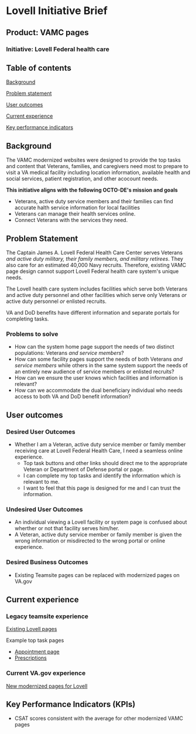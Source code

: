 # Lovell Initiative Brief 
## Product: VAMC pages
### Initiative: Lovell Federal health care

## Table of contents

[Background](#background)

[Problem statement](#problem-statement)

[User outcomes](#user-outcomes)

[Current experience](#current-experience)

[Key performance indicators](#key-performance-indicators)

## Background

The VAMC modernized websites were designed to provide the top tasks and content that Veterans, families, and caregivers need most to prepare to visit a VA medical facility  including location information, available health and social services, patient registration, and other acocount needs. 

**This initiative aligns with the following OCTO-DE's mission and goals**
- Veterans, active duty service members and their families can find accurate halth service information for local facilities
- Veterans can manage their health services online. 
- Connect Veterans with the services they need.

## Problem Statement

The Captain James A. Lovell Federal Health Care Center serves Veterans _and active duty military, their family members, and military retirees_. They also care for an estimated 40,000 Navy recruits. Therefore, existing VAMC page design cannot support Lovell Federal health care system's unique needs.

The Lovell health care system includes facilities which serve both Veterans and active duty personnel and other facilities which serve only Veterans _or_ active duty personnel _or_ enlisted recruits.

VA and DoD benefits have different information and separate portals for completing tasks. 

### Problems to solve
- How can the system home page support the needs of two distinct populations: Veterans _and service members_?
- How can some facility pages support the needs of both Veterans _and service members_ while others in the same system support the needs of an entirely new audience of service members or enlisted recruits?
- How can we ensure the user knows which facilities and information is relevant?
- How can we accommodate the dual beneficiary individual who needs access to both VA and DoD benefit information?

## User outcomes

### Desired User Outcomes
- Whether I am a Veteran, active duty service member or family member receiving care at Lovell Federal Health Care, I need a seamless online experience. 
  - Top task buttons and other links should direct me to the appropriate Veteran or Department of Defense portal or page.  
  - I can complete my top tasks and identify the information which is relevant to me.
  - I want to feel that this page is designed for me and I can trust the information. 

### Undesired User Outcomes
  - An individual viewing a Lovell facility or system page is confused about wherther or not that facility serves him/her. 
  - A Veteran, active duty service member or family member is given the wrong information or misdirected to the wrong portal or online experience. 

### Desired Business Outcomes
- Existing Teamsite pages can be replaced with modernized pages on VA.gov

## Current experience

### Legacy teamsite experience

[Existing Lovell pages](https://www.lovell.fhcc.va.gov/)

Example top task pages
- [Appointment page](https://www.lovell.fhcc.va.gov/patients/appointments.asp)
- [Prescriptions](https://www.lovell.fhcc.va.gov/services/pharmacy.asp)

### Current VA.gov experience

[New modernized pages for Lovell ](https://www.va.gov/lovell-federal-health-care/)

## Key Performance Indicators (KPIs)

- CSAT scores consistent with the average for other modernized VAMC pages
  


